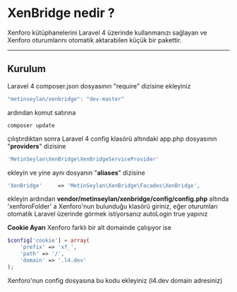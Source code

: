 XenBridge nedir ?
=====================

Xenforo kütüphanelerini Laravel 4 üzerinde kullanmanızı sağlayan ve Xenforo oturumlarını otomatik aktarabilen küçük bir pakettir.

----------

Kurulum
---------
Laravel 4 composer.json dosyasının "require" dizisine ekleyiniz
```js
"metinseylan/xenbridge": "dev-master"
```
ardından komut satırına
```composer
composer update
```
çılıştırdıktan sonra Laravel 4 config klasörü altındaki app.php dosyasının "**providers**" dizisine
```php
'MetinSeylan\XenBridge\XenBridgeServiceProvider'
```
ekleyin ve yine aynı dosyanın "**aliases**" dizisine
```php
'XenBridge'     => 'MetinSeylan\XenBridge\Facades\XenBridge',
```
ekleyin ardından **vendor/metinseylan/xenbridge/config/config.php** altında 'xenforoFolder' a Xenforo'nun bulunduğu klasörü giriniz, eğer oturumları otomatik Laravel üzerinde görmek istiyorsanız autoLogin true yapınız

**Cookie Ayarı**
Xenforo farklı bir alt domainde çalışıyor ise
```php
$config['cookie'] = array(
    'prefix' => 'xf_',
    'path' => '/',
    'domain' => '.l4.dev'
);
```
Xenforo'nun config dosyasına bu kodu ekleyiniz (l4.dev domain adresiniz)




